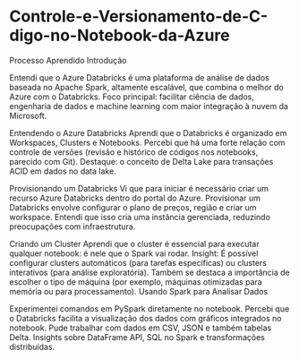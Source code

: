 # Controle-e-Versionamento-de-C-digo-no-Notebook-da-Azure

Processo Aprendido
Introdução

Entendi que o Azure Databricks é uma plataforma de análise de dados baseada no Apache Spark, altamente escalável, que combina o melhor do Azure com o Databricks.
Foco principal: facilitar ciência de dados, engenharia de dados e machine learning com maior integração à nuvem da Microsoft.

Entendendo o Azure Databricks
Aprendi que o Databricks é organizado em Workspaces, Clusters e Notebooks.
Percebi que há uma forte relação com controle de versões (revisão e histórico de códigos nos notebooks, parecido com Git).
Destaque: o conceito de Delta Lake para transações ACID em dados no data lake.

Provisionando um Databricks
Vi que para iniciar é necessário criar um recurso Azure Databricks dentro do portal do Azure.
Provisionar um Databricks envolve configurar o plano de preços, região e criar um workspace.
Entendi que isso cria uma instância gerenciada, reduzindo preocupações com infraestrutura.

Criando um Cluster
Aprendi que o cluster é essencial para executar qualquer notebook: é nele que o Spark vai rodar.
Insight: É possível configurar clusters automáticos (para tarefas específicas) ou clusters interativos (para análise exploratória).
Também se destaca a importância de escolher o tipo de máquina (por exemplo, máquinas otimizadas para memória ou para processamento).
Usando Spark para Analisar Dados

Experimentei comandos em PySpark diretamente no notebook.
Percebi que o Databricks facilita a visualização dos dados com gráficos integrados no notebook.
Pude trabalhar com dados em CSV, JSON e também tabelas Delta.
Insights sobre DataFrame API, SQL no Spark e transformações distribuídas.
